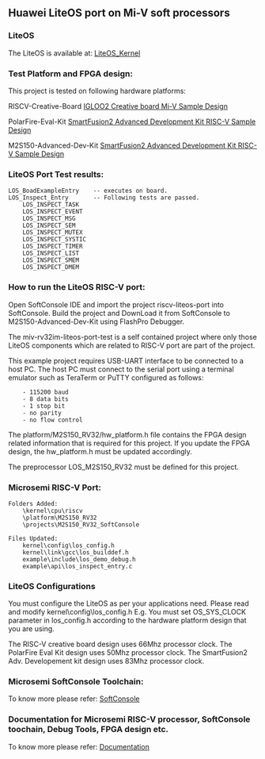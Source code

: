## Huawei LiteOS port on Mi-V soft processors

### LiteOS
The LiteOS is available at: [LiteOS_Kernel](https://github.com/LITEOS/LiteOS_Kernel)
    
### Test Platform and FPGA design:
This project is tested on following hardware platforms:

RISCV-Creative-Board
[IGLOO2 Creative board Mi-V Sample Design](https://github.com/RISCV-on-Microsemi-FPGA/RISC-V-Creative-Board/Programming_The_Target_Device/PROC_SUBSYSTEM_MIV_RV32IMA_BaseDesign)

PolarFire-Eval-Kit
[SmartFusion2 Advanced Development Kit RISC-V Sample Design](https://github.com/RISCV-on-Microsemi-FPGA/PolarFire-Eval-Kit/Programming_The_Target_Device\MIV_RV32IMA_L1_AHB_BaseDesign)

M2S150-Advanced-Dev-Kit
[SmartFusion2 Advanced Development Kit RISC-V Sample Design](https://github.com/RISCV-on-Microsemi-FPGA/M2S150-Advanced-Dev-Kit/Programming_The_Target_Device/PROC_SUBSYSTEM_BaseDesign)

### LiteOS Port Test results:
    LOS_BoadExampleEntry    -- executes on board.
    LOS_Inspect_Entry       -- Following tests are passed.
        LOS_INSPECT_TASK
        LOS_INSPECT_EVENT
        LOS_INSPECT_MSG
        LOS_INSPECT_SEM
        LOS_INSPECT_MUTEX
        LOS_INSPECT_SYSTIC
        LOS_INSPECT_TIMER
        LOS_INSPECT_LIST
        LOS_INSPECT_SMEM
        LOS_INSPECT_DMEM

### How to run the LiteOS RISC-V port:
Open SoftConsole IDE and import the project riscv-liteos-port into SoftConsole. 
Build the project and DownLoad it from SoftConsole to M2S150-Advanced-Dev-Kit using FlashPro Debugger.

The miv-rv32im-liteos-port-test is a self contained project where only those LiteOS components 
which are related to RISC-V port are part of the project.
    
This example project requires USB-UART interface to be connected to a host PC. 
The host PC must connect to the serial port using a terminal emulator such as 
TeraTerm or PuTTY configured as follows:
    
        - 115200 baud
        - 8 data bits
        - 1 stop bit
        - no parity
        - no flow control
    
The platform/M2S150_RV32/hw_platform.h file contains the FPGA design related information
that is required for this project. If you update the FPGA design, the hw_platform.h 
must be updated accordingly.
    
The preprocessor LOS_M2S150_RV32 must be defined for this project.
     
### Microsemi RISC-V Port:
    Folders Added:
        \kernel\cpu\riscv
        \platform\M2S150_RV32
        \projects\M2S150_RV32_SoftConsole

    Files Updated:
        kernel\config\los_config.h
        kernel\link\gcc\los_builddef.h
        example\include\los_demo_debug.h
        example\api\los_inspect_entry.c

### LiteOS Configurations
You must configure the LiteOS as per your applications need. Please read and modify kernel\config\los_config.h
E.g. You must set OS_SYS_CLOCK parameter in los_config.h according to the hardware platform 
design that you are using. 

The RISC-V creative board design uses 66Mhz processor clock. The PolarFire Eval Kit design uses 50Mhz processor clock. The SmartFusion2 Adv. Developement kit design uses 83Mhz processor clock.

### Microsemi SoftConsole Toolchain:
To know more please refer: [SoftConsole](https://github.com/RISCV-on-Microsemi-FPGA/SoftConsole)

### Documentation for Microsemi RISC-V processor, SoftConsole toochain, Debug Tools, FPGA design etc.
To know more please refer: [Documentation](https://github.com/RISCV-on-Microsemi-FPGA/Documentation)
    
